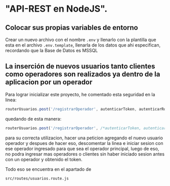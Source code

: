 # "API-REST en NodeJS".

## Colocar sus propias variables de entorno

Crear un nuevo archivo con el nombre ``.env`` y llenarlo con la plantilla que esta en el archivo ``.env.template``, llenarla de los datos que ahi especifican, recordando que la Base de Datos es MSSQL

## La inserción de nuevos usuarios tanto clientes como operadores son realizados ya dentro de la aplicacion por un operador

Para lograr inicializar este proyecto, he comentado esta seguridad en la linea:

```javascript
routerUsuarios.post('/registrarOperador', autenticarToken, autenticarRol, registrarUsuarioOperador)
```
quedando de esta manera:
```javascript
routerUsuarios.post('/registrarOperador', /*autenticarToken, autenticarRol,*/ registrarUsuarioOperador)
```

para su correcta utilizacion, hacer una peticion agregando el nuevo usuario operador y despues de hacer eso, descomentar la linea e iniciar sesion con ese operador ingresado para que sea el operador principal, luego de eso, no podra ingresar mas operadores o clientes sin haber iniciado sesion antes con un operador y obtenido el token.

Todo eso se encuentra en el apartado de 
```
src/routes/usuarios.route.js
```
